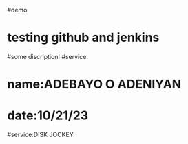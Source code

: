 #demo
# testing github and jenkins
#some discription!
#service:
#   name:ADEBAYO O ADENIYAN
#   date:10/21/23
#service:DISK JOCKEY
